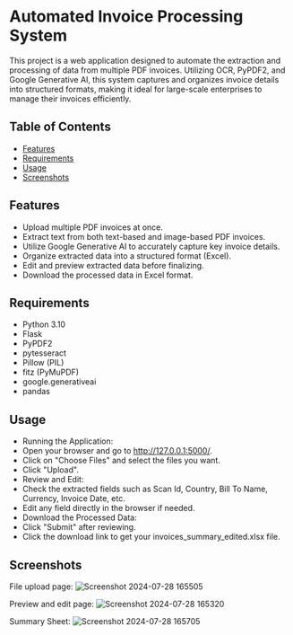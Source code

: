 # Automated Invoice Processing System

This project is a web application designed to automate the extraction and processing of data from multiple PDF invoices. Utilizing OCR, PyPDF2, and Google Generative AI, this system captures and organizes invoice details into structured formats, making it ideal for large-scale enterprises to manage their invoices efficiently.

## Table of Contents

- [Features](#features)
- [Requirements](#requirements)
- [Usage](#usage)
- [Screenshots](#screenschots)

## Features

- Upload multiple PDF invoices at once.
- Extract text from both text-based and image-based PDF invoices.
- Utilize Google Generative AI to accurately capture key invoice details.
- Organize extracted data into a structured format (Excel).
- Edit and preview extracted data before finalizing.
- Download the processed data in Excel format.

## Requirements

- Python 3.10
- Flask
- PyPDF2
- pytesseract
- Pillow (PIL)
- fitz (PyMuPDF)
- google.generativeai
- pandas

## Usage

- Running the Application:
- Open your browser and go to http://127.0.0.1:5000/.
- Click on "Choose Files" and select the files you want.
- Click "Upload".
- Review and Edit:
- Check the extracted fields such as Scan Id, Country, Bill To Name, Currency, Invoice Date, etc.
- Edit any field directly in the browser if needed.
- Download the Processed Data:
- Click "Submit" after reviewing.
- Click the download link to get your invoices_summary_edited.xlsx file.

## Screenshots

File upload page:
![Screenshot 2024-07-28 165505](https://github.com/user-attachments/assets/c8e82e16-a439-470b-8a8c-49e3168f7e35)

Preview and edit page:
![Screenshot 2024-07-28 165320](https://github.com/user-attachments/assets/563f2c11-23df-4cbb-94fc-82f38b3156e1)

Summary Sheet:
![Screenshot 2024-07-28 165705](https://github.com/user-attachments/assets/4833d70e-82f1-44bc-a5f1-0a32b88e7799)




